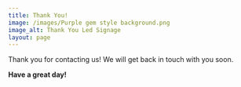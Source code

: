```yaml
---
title: Thank You!
image: /images/Purple gem style background.png
image_alt: Thank You Led Signage
layout: page
---
```


Thank you for contacting us! We will get back in touch with you soon.

**Have a great day!**